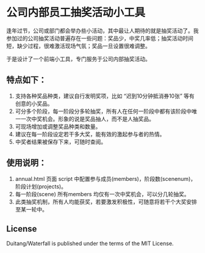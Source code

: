 # 公司内部员工抽奖活动小工具 #

逢年过节，公司或部门都会举办些小活动，其中最让人期待的就是抽奖活动了。我参加过的公司抽奖活动普遍存在一些问题：奖品少，中奖几率低；抽奖活动时间短，缺少过程，很难激活现场气氛；奖品一旦设置很难调整。

于是设计了一个前端小工具，专门服务于公司内部抽奖活动。

## 特点如下：
1. 支持各种奖品种类，建议自行发明奖项，比如 “迟到10分钟抵消券10张” 等有创意的小奖品。
1. 可分多个阶段，每一阶段分多轮抽奖，所有人在任何一阶段中都有该阶段中唯一一次中奖机会。形象的说是奖品抽人，而不是人抽奖品。
1. 可现场增加或调整奖品种类和数量。
1. 建议在每一阶段设定若干多大奖，能有效的激起参与者的热情。
1. 中奖者结果被保存下来，可随时查阅。



## 使用说明：
1. annual.html 页面 script 中配置参与成员(members)，阶段数(scenenum)，阶段计划(projects)。
1. 每一阶段(scene) 所有members 均仅有一次中奖机会，可以分几轮抽奖。
1. 此类抽奖机制，所有人均能获奖，若要激发积极性，可随意将若干个大奖安排至某一轮中。



## License

Duitang/Waterfall is published under the terms of the MIT License.

